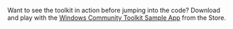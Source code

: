 Want to see the toolkit in action before jumping into the code? Download and play with the [Windows Community Toolkit Sample App](https://www.microsoft.com/en-us/p/windows-community-toolkit-sample-app/9nblggh4tlcq?rtc=1&activetab=pivot:overviewtab) from the Store.